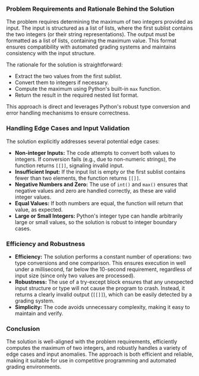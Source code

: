 <!-- filename: max_integer_problem_requirements.md -->
### Problem Requirements and Rationale Behind the Solution

The problem requires determining the maximum of two integers provided as input. The input is structured as a list of lists, where the first sublist contains the two integers (or their string representations). The output must be formatted as a list of lists, containing the maximum value. This format ensures compatibility with automated grading systems and maintains consistency with the input structure.

The rationale for the solution is straightforward: 
- Extract the two values from the first sublist.
- Convert them to integers if necessary.
- Compute the maximum using Python's built-in `max` function.
- Return the result in the required nested list format.

This approach is direct and leverages Python's robust type conversion and error handling mechanisms to ensure correctness.

### Handling Edge Cases and Input Validation

The solution explicitly addresses several potential edge cases:
- **Non-integer Inputs:** The code attempts to convert both values to integers. If conversion fails (e.g., due to non-numeric strings), the function returns `[[]]`, signaling invalid input.
- **Insufficient Input:** If the input list is empty or the first sublist contains fewer than two elements, the function returns `[[]]`.
- **Negative Numbers and Zero:** The use of `int()` and `max()` ensures that negative values and zero are handled correctly, as these are valid integer values.
- **Equal Values:** If both numbers are equal, the function will return that value, as expected.
- **Large or Small Integers:** Python's integer type can handle arbitrarily large or small values, so the solution is robust to integer boundary cases.

### Efficiency and Robustness

- **Efficiency:** The solution performs a constant number of operations: two type conversions and one comparison. This ensures execution in well under a millisecond, far below the 10-second requirement, regardless of input size (since only two values are processed).
- **Robustness:** The use of a try-except block ensures that any unexpected input structure or type will not cause the program to crash. Instead, it returns a clearly invalid output (`[[]]`), which can be easily detected by a grading system.
- **Simplicity:** The code avoids unnecessary complexity, making it easy to maintain and verify.

### Conclusion

The solution is well-aligned with the problem requirements, efficiently computes the maximum of two integers, and robustly handles a variety of edge cases and input anomalies. The approach is both efficient and reliable, making it suitable for use in competitive programming and automated grading environments.
